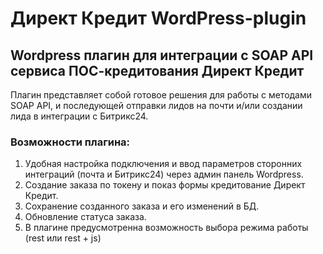 # Директ Кредит WordPress-plugin
## Wordpress плагин для интеграции с SOAP API сервиса ПОС-кредитования Директ Кредит
Плагин представляет собой готовое решения для работы с методами SOAP API, и последующей отправки лидов на почти и/или создании лида в интеграции с Битрикс24. 
### Возможности плагина:
1. Удобная настройка подключения и ввод параметров сторонних интеграций (почта и Битрикс24) через админ панель Wordpress.
2. Создание заказа по токену и показ формы кредитование Директ Кредит.
3. Сохранение созданного заказа и его изменений в БД.
4. Обновление статуса заказа.
5. В плагине предусмотренна возможность выбора режима работы (rest или rest + js)
